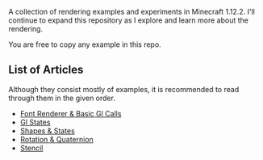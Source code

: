A collection of rendering examples and experiments in Minecraft 1.12.2. I'll continue to expand this repository as I explore and learn more about the rendering.

You are free to copy any example in this repo.

## List of Articles
Although they consist mostly of examples, it is recommended to read through them in the given order.
- [Font Renderer & Basic Gl Calls](https://github.com/tttsaurus/Mc122RenderBook/blob/main/articles/FontRenderer%26BasicGlCalls.md)
- [Gl States](https://github.com/tttsaurus/Mc122RenderBook/blob/main/articles/GlStates.md)
- [Shapes & States](https://github.com/tttsaurus/Mc122RenderBook/blob/main/articles/Shapes%26States.md)
- [Rotation & Quaternion](https://github.com/tttsaurus/Mc122RenderBook/blob/main/articles/Rotation%26Quaternion.md)
- [Stencil](https://github.com/tttsaurus/Mc122RenderBook/blob/main/articles/Stencil.md)
